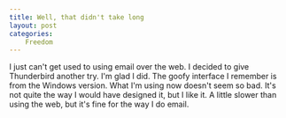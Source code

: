 ```yaml
---
title: Well, that didn't take long
layout: post
categories:
    Freedom
---
```

I just can't get used to using email over the web.
I decided to give Thunderbird another try. I'm glad I did. The goofy interface I remember is from the Windows version. What I'm using now doesn't seem so bad. It's not quite the way I would have designed it, but I like it.
A little slower than using the web, but it's fine for the way I do email.

